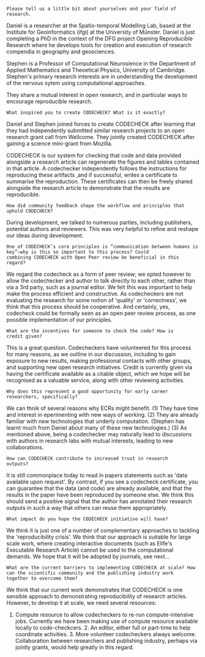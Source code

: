 
    Please tell us a little bit about yourselves and your field of research.


Daniel is a researcher at the Spatio-temporal Modelling Lab, based at
the Institute for Geoinformatics (ifgi) at the University of
Münster. Daniel is just completing a PhD in the context of the DFG project
Opening Reproducible Research where he develops tools for creation and
execution of research compendia in geography and geosciences.

Stephen is a Professor of Computational Neurosience in the Department
of Applied Mathematics and Theoetical Physics, University of
Cambridge.  Stephen's primary research interests are in understanding
the development of the nervous sytem using computational approaches.

They share a mutual interest in open research, and in particular ways
to encourage reproducible research.


    What inspired you to create CODECHECK? What is it exactly?
	
Daniel and Stephen joined forces to create CODECHECK after learning
that they had independently submitted similar research projects to an
open research grant call from Wellcome.  They jointly created
CODECHECK after gaining a science mini-grant from Mozilla.

CODECHECK is our system for checking that code and data provided alongside
a research article can regenerate the figures and tables contained in
that article.  A codechecker independently follows the instructions
for reproducing these artifacts ,and if successful, writes a
certificate to summarise the reproduction.  These certificates can
then be freely shared alongside the research article to demonstrate
that the results are reproducible.

    How did community feedback shape the workflow and principles that
	uphold CODECHECK?
	
During development, we talked to numerous parties, including
publishers, potential authors and reviewers.  This was very helpful to
refine and reshape our ideas during development.


    One of CODECHECK’s core principles is “communication between humans is key”—why is this so important to this process? Could
    combining CODECHECK with Open Peer review be beneficial in this regard?

We regard the codecheck as a form of peer review; we opted however to
allow the codechecker and author to talk directly to each other,
rather than via a 3rd party, such as a journal editor.  We felt this
was important to help make the process efficient and constructive.  As
codecheckers are not evaluating the research for some notion of
'quality' or 'correctness', we think that this process should be 
cooperative.  And certainly, yes, codecheck could be formally seen as
an open peer review process, as one possible implementation of our
principles.


    What are the incentives for someone to check the code? How is
	credit given?
	
This is a great question.  Codecheckers have volunteered for this
process for many reasons, as we outline in our discussion, including
to gain exposure to new results, making professional contacts with
other groups, and supporting new open research initiatives.  Credit is
currently given via having the certificate available as a citable
object, which we hope will be recognised as a valuable service, along
with other reviewing activities.

    Why does this represent a good opportunity for early career
	researchers, specifically?
	
We can thnik of several reasons why ECRs might benefit.  (1) They have
time and interest in eperimenting with  new ways of working.  (2) They
are already familiar with new technologies that underly computation.
(Stephen has learnt much from Daniel about many of these new
technologies.) (3) As mentioned above, being a codechecker may
naturally lead to discussions with authors in research labs with
mutual interests, leading to new collaborations.


    How can CODECHECK contribute to increased trust in research
	outputs?
	
It is still commonplace today to read in papers statements such as
'data available upon request'.  By contrast, if you see a codecheck
certificate, you can guarantee that the data (and code) are already
available, and that the results in the paper have been reproduced by
someone else.  We think this should send a positive signal that the
author has annotated their research outputs in such a way that others
can reuse them appropriately.


    What impact do you hope the CODECHECK initiative will have?
	
We think it is just one of a number of complementary approaches to
tackling the 'reproducibility crisis'.  We think that our approach is
suitable for large scale work, where creating interactive documents
(such as Elife's Executable Research Article) cannot be used to the
computational demands.  We hope that it will be adopted by journals,
see next...

    What are the current barriers to implementing CODECHECK at scale? How can the scientific community and the publishing industry work
    together to overcome them?

We think that our current work demonstrates that CODECHECK is one
sensible approach to demonstrating reproducibility of research
articles.  However, to develop it at scale, we need several resources:
1. Compute resource to allow codecheckers to re-run compute-intensive
jobs.  Currently we have been making use of compute resource available
locally to code-checkcers. 2. An editor, either full or part-time to
help coordinate activities.  3.  More volunteer codecheckers always
welcome.  Collaboration between researchers and publishing industry,
perhaps via jointly grants, would help greatly in this regard.

